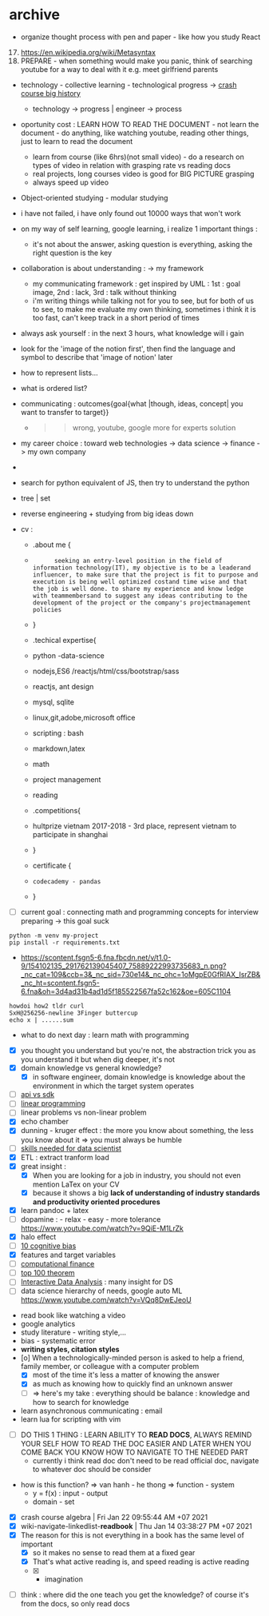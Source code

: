 # archive

- organize thought process with pen and paper - like how you study React
17. https://en.wikipedia.org/wiki/Metasyntax
13. PREPARE - when something would make you panic, think of searching youtube for a way to deal with it e.g. meet girlfriend parents
- technology - collective learning - technological progress -> [crash course big history](crash-course-big-history)
    - technology -> progress | engineer -> process
- oportunity cost : LEARN HOW TO READ THE DOCUMENT - not learn the document - do anything, like watching youtube, reading other things, just to learn to read the document
    - learn from course (like 6hrs)(not small video) - do a research on types of video in relation with grasping rate vs reading docs
    - real projects, long courses video is good for BIG PICTURE grasping
    - always speed up video
-   Object-oriented studying - modular studying
-   i have not failed, i have only found out 10000 ways that won't work
-   on my way of self learning, google learning, i realize 1 important things :
    -   it's not about the answer, asking question is everything, asking the right question is the key
-   collaboration is about understanding : -> my framework
    -   my communicating framework : get inspired by UML : 1st : goal image, 2nd : lack, 3rd : talk without thinking
    -   i'm writing things while talking not for you to see, but for both of us to see, to make me evaluate my own thinking, sometimes i think it is too fast, can't keep track in a short period of times
-   always ask yourself : in the next 3 hours, what knowledge will i gain
-   look for the 'image of the notion first', then find the language and symbol to describe that 'image of notion' later
-   how to represent lists...
-   what is ordered list?
-   communicating : outcomes{goal{what |though, ideas, concept| you want to transfer to target}}
    -   > > wrong, youtube, google more for experts solution
-   my career choice : toward web technologies -> data science -> finance -> my own company
-
-   search for python equivalent of JS, then try to understand the python

-   tree | set
-   reverse engineering + studying from big ideas down
-   cv :

    -   .about me {
    -           seeking an entry-level position in the field of information technology(IT), my objective is to be a leaderand influencer, to make sure that the project is fit to purpose and execution is being well optimized costand time wise and that the job is well done. to share my experience and know ledge with teammembersand to suggest any ideas contributing to the development of the project or the company's projectmanagement policies
    -   }

    -   .techical expertise{
    -   python -data-science
    -   nodejs,ES6 /reactjs/html/css/bootstrap/sass
    -   reactjs, ant design
    -   mysql, sqlite
    -   linux,git,adobe,microsoft office
    -   scripting : bash
    -   markdown,latex


    - math
    - project management
    - reading



    - .competitions{
    - hultprize vietnam 2017-2018 - 3rd place, represent vietnam to participate in shanghai
    - }

    - certificate  {
    -     codecademy - pandas
    - }

-   [ ] current goal : connecting math and programming concepts for interview preparing -> this goal suck

```
python -m venv my-project
pip install -r requirements.txt
```

-   https://scontent.fsgn5-6.fna.fbcdn.net/v/t1.0-9/154102135_291762139045407_75889222993735683_n.png?_nc_cat=109&ccb=3&_nc_sid=730e14&_nc_ohc=1oMgpE0GfRIAX_IsrZB&_nc_ht=scontent.fsgn5-6.fna&oh=3d4ad31b4ad1d5f185522567fa52c162&oe=605C1104

```
howdoi how2 tldr curl
SxH@256256-newline 3Finger buttercup
echo x | ......sum
```

-   what to do next day : learn math with programming

*   [x] you thought you understand but you're not, the abstraction trick you as you understand it but when dig deeper, it's not
*   [x] domain knowledge vs general knowledge?
    -   [x] in software engineer, domain knowledge is knowledge about the environment in which the target system operates
*   [ ] [api vs sdk](https://nordicapis.com/what-is-the-difference-between-an-api-and-an-sdk/)
*   [ ] [linear programming](https://en.wikipedia.org/wiki/Linear_programming)
*   [ ] linear problems vs non-linear problem
*   [x] echo chamber
*   [x] dunning - kruger effect : the more you know about something, the less you know about it => you must always be humble
*   [ ] [skills needed for data scientist](https://www.youtube.com/watch?v=em8nBc-zRaM)
*   [x] ETL : extract tranform load
*   [x] great insight :
    -   [x] When you are looking for a job in industry, you should not even mention LaTex on your CV
    -   [x] because it shows a big **lack of understanding of industry standards and productivity oriented procedures**
*   [x] learn pandoc + latex
*   [ ] dopamine : - relax - easy - more tolerance https://www.youtube.com/watch?v=9QiE-M1LrZk
*   [x] halo effect
*   [ ] [10 cognitive bias](https://www.verywellmind.com/cognitive-biases-distort-thinking-2794763)
*   [x] features and target variables
*   [ ] [computational finance](https://en.wikipedia.org/wiki/Computational_finance)
*   [ ] [top 100 theorem](http://pirate.shu.edu/~kahlnath/Top100.html)
*   [ ] [Interactive Data Analysis](https://www.youtube.com/watch?v=hsfWtPH2kDg) : many insight for DS
*   [ ] data science hierarchy of needs, google auto ML https://www.youtube.com/watch?v=VQq8DwEJeoU
*   read book like watching a video
*   google analytics
*   study literature - writing style,...
*   bias - systematic error
*   **writing styles, citation styles**
*   [o] When a technologically-minded person is asked to help a friend, family member, or colleague with a computer problem
    -   [x] most of the time it's less a matter of knowing the answer
    -   [x] as much as knowing how to quickly find an unknown answer
    -   [ ] => here's my take : everything should be balance : knowledge and how to search for knowledge
*   learn asynchronous communicating : email
*   learn lua for scripting with vim
*   [ ] DO THIS 1 THING : LEARN ABILITY TO **READ DOCS**, ALWAYS REMIND YOUR SELF HOW TO READ THE DOC EASIER AND LATER WHEN YOU COME BACK YOU KNOW HOW TO NAVIGATE TO THE NEEDED PART
    -   currently i think read doc don't need to be read official doc, navigate to whatever doc should be consider
*   how is this function? => van hanh - he thong => function - system
    -   y = f(x) : input - output
    -   domain - set
*   [x] crash course algebra | Fri Jan 22 09:55:44 AM +07 2021
*   [x] wiki-navigate-linkedlist-**readbook** | Thu Jan 14 03:38:27 PM +07 2021
*   [x] The reason for this is not everything in a book has the same level of important
    -   [x] so it makes no sense to read them at a fixed gear
    -   [x] That's what active reading is, and speed reading is active reading
    -   [x] -   imagination

-   [ ] think : where did the one teach you get the knowledge? of course it's from the docs, so only read docs
